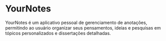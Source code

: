 # YourNotes
YourNotes é um aplicativo pessoal de gerenciamento de anotações, permitindo ao usuário organizar seus pensamentos, ideias e pesquisas em tópicos personalizados e dissertações detalhadas.
